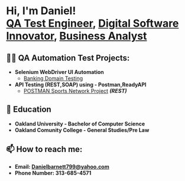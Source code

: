 <h1>Hi, I'm Daniel! <br/><a href="https://github.com/joshmadakor1">QA Test Engineer</a>, <a href="https://www.linkedin.com/in/joshmadakor/">Digital Software Innovator</a>, <a href="https://www.youtube.com/c/joshmadakor">Business Analyst</a></h1>

<h2>👨‍💻 QA Automation Test Projects:</h2>

- <b>Selenium WebDriver UI Automation </b>
  - [Banking Domain Testing](https://github.com/ThePerfectionistGuy/SeleniumBankingAutomation/blob/main/README.md)
- <b>API Testing (REST,SOAP) using -  Postman,ReadyAPI </b>
  - [POSTMAN Sports Network Project](https://github.com/joshmadakor1/4chan-Image-Analysis-Middleware-C964) <b><i>(REST)</b></i>


<h2>📖 Education</h2>

- <b>Oakland University - Bachelor of Computer Science <b/>
- <b>Oakland Comunity College - General Studies/Pre Law <b/>










<h2> 📫 How to reach me:</h2> 

 - <b>Email: <b/> Danielbarnett799@yahoo.com
 - <b>Phone Number: <b/> 313-685-4571







 
<!--


Here are some ideas to get you started:

- 🔭 I’m currently working on ...
- 🌱 I’m currently learning ...
- 👯 I’m looking to collaborate on ...
- 🤔 I’m looking for help with ...
- 💬 Ask me about ...
- 📫 How to reach me: ...
- 😄 Pronouns: ...
- ⚡ Fun fact: ...
-->
